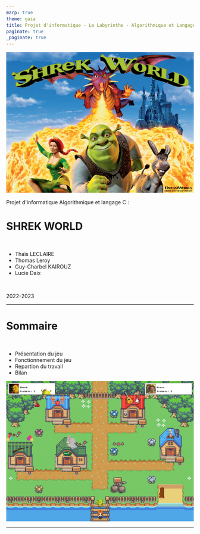 ```yaml
---
marp: true
theme: gaia
title: Projet d'informatique - Le Labyrinthe - Algorithmique et Langage C
paginate: true
_paginate: true
---
```



<!--
# Style lead only for this slide
_class: lead
-->

![bg left](./images/shrek_world.png)

Projet d'informatique
Algorithmique et langage C : 


# SHREK WORLD 

<br>

* Thaïs LECLAIRE
* Thomas Leroy
* Guy-Charbel KAIROUZ
* Lucie Daix

<br>

2022-2023

---
# Sommaire

<br>

* Présentation du jeu
* Fonctionnement du jeu
* Repartion du travail
* Bilan

![bg right](./images/menu_jeu.png)

---


